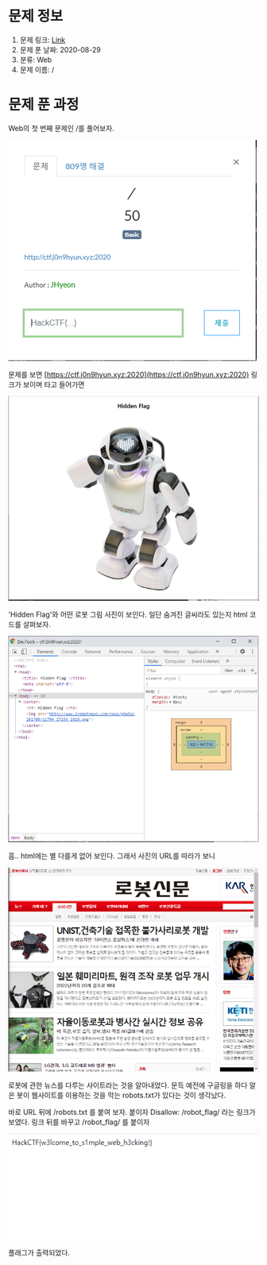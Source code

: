 # 문제 정보
1. 문제 링크: [Link](https://ctf.j0n9hyun.xyz:2020)
2. 문제 푼 날짜: 2020-08-29
3. 분류: Web
4. 문제 이름: /

# 문제 푼 과정
Web의 첫 번째 문제인 /를 풀어보자.

![main](pic/main.PNG)

문제를 보면 [https://ctf.j0n9hyun.xyz:2020](https://ctf.j0n9hyun.xyz:2020) 링크가 보이며 타고 들어가면

![Robots](pic/robots.PNG)

'Hidden Flag'와 어떤 로봇 그림 사진이 보인다.
일단 숨겨진 글씨라도 있는지 html 코드를 살펴보자.

![html](pic/html.PNG)

흠.. html에는 별 다를게 없어 보인다.
그래서 사진의 URL를 따라가 보니

![robotsite](pic/robotsite.PNG)

로봇에 관한 뉴스를 다루는 사이트라는 것을 알아내었다.
문득 예전에 구글링을 하다 알은 봇이 웹사이트를 이용하는 것을 막는 robots.txt가 있다는 것이 생각났다.

바로 URL 뒤에 /robots.txt 를 붙여 보자.
붙이자 Disallow: /robot_flag/ 라는 링크가 보였다.
링크 뒤를 바꾸고 /robot_flag/ 를 붙이자 

![flag](pic/flag.PNG)

플래그가 출력되었다.
